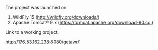 
The project was launched on:

1) WildFly 15 (http://wildfly.org/downloads/)
2) Apache Tomcat® 9.x (https://tomcat.apache.org/download-90.cgi)

Link to a working project:

http://176.53.162.238:8080/getawr/